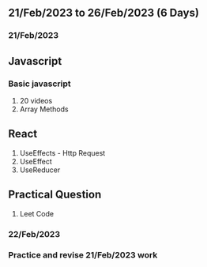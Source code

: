 ## 21/Feb/2023 to 26/Feb/2023 (6 Days)
### 21/Feb/2023 
## Javascript
### Basic javascript
1. 20 videos
2. Array Methods

## React
1. UseEffects - Http Request
2. UseEffect
3. UseReducer

## Practical Question
1. Leet Code

### 22/Feb/2023
### Practice and revise 21/Feb/2023 work
